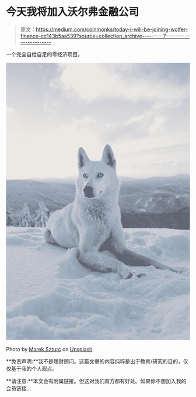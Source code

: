 # 今天我将加入沃尔弗金融公司

> 原文：<https://medium.com/coinmonks/today-i-will-be-joining-wolfer-finance-cc143b5aa539?source=collection_archive---------7----------------------->

一个完全自给自足的零经济项目。

![](img/96d4bf658d83ea608ad5bbed966c4e2f.png)

Photo by [Marek Szturc](https://unsplash.com/@marxgall?utm_source=medium&utm_medium=referral) on [Unsplash](https://unsplash.com?utm_source=medium&utm_medium=referral)

**免责声明:**我不是理财顾问。这篇文章的内容纯粹是出于教育/研究的目的，仅仅基于我的个人观点。

**请注意:**本文会有附属链接。但这对我们双方都有好处。如果你不想加入我的会员链接…